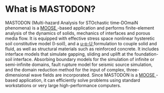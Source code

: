 # What is MASTODON?
MASTODON (Multi-hazard Analysis for STOchastic time-DOmaiN phenomena) is a <a href="http://mooseframework.org/"> MOOSE </a>-based application and performs finite-element
analysis of the dynamics of solids, mechanics of interfaces and porous
media flow. It is equipped with effective stress space nonlinear hysteretic soil constitutive  model (I-soil), and a <a href= "https://lwrs.inl.gov/RisckInformed%20Safety%20Margin%20Characterization/INL-EXT-15-36735%20Advanced%20Seismic%20Fragility%20Modeling.pdf"> u-p-U </a> formulation to couple solid and fluid, as well as structural materials such as reinforced concrete. It includes interface models that
simulate gapping, sliding and uplift at the foundation-soil interface. Absorbing boundary models for the simulation of infinite or
semi-infinite domains, fault rupture model for seismic source
simulation, and the domain reduction method for the input of complex,
three-dimensional wave fields are incorporated. Since MASTODON is a <a href="http://mooseframework.org/"> MOOSE </a>-based application, it can efficiently solve problems using standard
workstations or very large high-performance computers.
